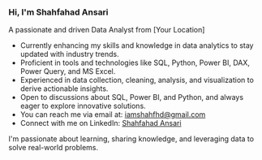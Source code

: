 ### Hi, I'm Shahfahad Ansari  
A passionate and driven Data Analyst from [Your Location]  

- Currently enhancing my skills and knowledge in data analytics to stay updated with industry trends.  
- Proficient in tools and technologies like SQL, Python, Power BI, DAX, Power Query, and MS Excel.  
- Experienced in data collection, cleaning, analysis, and visualization to derive actionable insights.  
- Open to discussions about SQL, Power BI, and Python, and always eager to explore innovative solutions.  
- You can reach me via email at: [iamshahfhd@gmail.com](mailto:iamshahfhd@gmail.com)  
- Connect with me on LinkedIn: [Shahfahad Ansari](https://www.linkedin.com/in/shahfahad-ansari-b51371296)  

I'm passionate about learning, sharing knowledge, and leveraging data to solve real-world problems.
